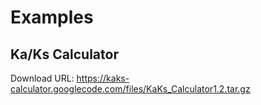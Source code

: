 Examples
========

Ka/Ks Calculator
----------------
Download URL:
https://kaks-calculator.googlecode.com/files/KaKs_Calculator1.2.tar.gz

